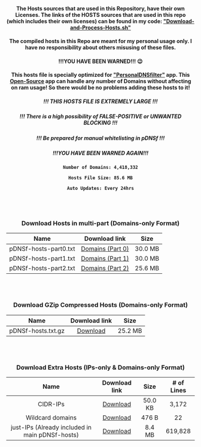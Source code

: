 <div align="center">


#### The Hosts sources that are used in this Repository, have their own Licenses. The links of the HOSTS sources that are used in this repo (which includes their own licenses) can be found in my code: ["Download-and-Process-Hosts.sh"](https://github.com/j-moriarti/pDNSf-Hosts-collection/blob/master/Download-and-Process-Hosts.sh)
#### The compiled hosts in this Repo are meant for my personal usage only. I have no responsibility about others misusing of these files.

#### !!!YOU HAVE BEEN WARNED!!! :wink:
 
 
#### This hosts file is specially optimized for ["PersonalDNSfilter"](https://www.zenz-solutions.de/personaldnsfilter/) app. This [Open-Source](https://github.com/IngoZenz/personaldnsfilter) app can handle any number of Domains without affecting on ram usage! So there would be no problems adding these hosts to it!
 

##### !!! THIS HOSTS FILE IS EXTREMELY LARGE !!!

##### !!! There is a high possibility of FALSE-POSITIVE or UNWANTED BLOCKING !!!

##### !!! Be prepared for manual whitelisting in pDNSf !!!

##### !!!YOU HAVE BEEN WARNED AGAIN!!!


<h4>
    
    Number of Domains: 4,418,332
    
    Hosts File Size: 85.6 MB
    
    Auto Updates: Every 24hrs
    
</h4>


<br> </br>
### Download Hosts in multi-part (Domains-only Format)

| Name | Download link | Size |
|:---------:|:-------:|:-------:|
| pDNSf-hosts-part0.txt | [Domains (Part 0)](https://github.com/j-moriarti/pDNSf-Hosts-collection/releases/download/v1.0.0/pDNSf-hosts-part0.txt) | 30.0 MB |
| pDNSf-hosts-part1.txt | [Domains (Part 1)](https://github.com/j-moriarti/pDNSf-Hosts-collection/releases/download/v1.0.0/pDNSf-hosts-part1.txt) | 30.0 MB |
| pDNSf-hosts-part2.txt | [Domains (Part 2)](https://github.com/j-moriarti/pDNSf-Hosts-collection/releases/download/v1.0.0/pDNSf-hosts-part2.txt) | 25.6 MB |

<br> </br>
### Download GZip Compressed Hosts (Domains-only Format)

| Name | Download link | Size |
|:---------:|:-------:|:-------:|
| pDNSf-hosts.txt.gz | [Download](https://github.com/j-moriarti/pDNSf-Hosts-collection/releases/download/v1.0.0/pDNSf-hosts.txt.gz) | 25.2 MB |

<br> </br>
### Download Extra Hosts (IPs-only & Domains-only Format)

| Name | Download link | Size | # of Lines |
|:---------:|:-------:|:-------:|:-------:|
| CIDR-IPs | [Download](https://github.com/j-moriarti/pDNSf-Hosts-collection/releases/download/v1.0.0/CIDR-IPs.txt) | 50.0 KB | 3,172 |
| Wildcard domains | [Download](https://github.com/j-moriarti/pDNSf-Hosts-collection/releases/download/v1.0.0/Wildcards.txt) | 476 B | 22 |
| just-IPs (Already included in main pDNSf-hosts) | [Download](https://github.com/j-moriarti/pDNSf-Hosts-collection/releases/download/v1.0.0/just-IPs.txt) | 8.4 MB | 619,828 |

</div>
